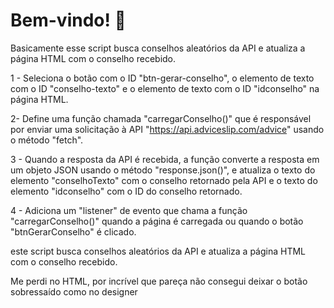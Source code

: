 # Bem-vindo! 👋
Basicamente esse script busca conselhos aleatórios da API e atualiza a página HTML com o conselho recebido.

1 - Seleciona o botão com o ID "btn-gerar-conselho", o elemento de texto com o ID "conselho-texto" e o elemento de texto com o ID "idconselho" na página HTML.

2- Define uma função chamada "carregarConselho()" que é responsável por enviar uma solicitação à API "https://api.adviceslip.com/advice" usando o método "fetch".

3 - Quando a resposta da API é recebida, a função converte a resposta em um objeto JSON usando o método "response.json()", e atualiza o texto do elemento "conselhoTexto" com o conselho retornado pela API e o texto do elemento "idconselho" com o ID do conselho retornado.

4 - Adiciona um "listener" de evento que chama a função "carregarConselho()" quando a página é carregada ou quando o botão "btnGerarConselho" é clicado.

este script busca conselhos aleatórios da API e atualiza a página HTML com o conselho recebido.


Me perdi no HTML, por incrível que pareça não consegui deixar o botão sobressaído como no designer 
